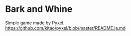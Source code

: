 # Bark and Whine

Simple game made by Pyxel.
https://github.com/kitao/pyxel/blob/master/README.ja.md
